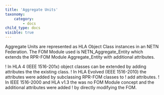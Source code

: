 ```yaml
---
title: 'Aggregate Units'
taxonomy:
    category:
        - docs
child_type: docs
visible: true
---
```


Aggregate Units are represented as HLA Object Class instances in an NETN Federation. The FOM Module used is NETN_Aggregate_Entity which extends the RPR-FOM Module Aggregate_Entity with additional attributes.

! In HLA 4 (IEEE 1516-201x) object classes can be extended by adding attributes the the existing class.
! In HLA Evolved (IEEE 1516-2010) the attributes were added by subclassing RPR-FOM classes to 
! add attributes.
! In IEEE 1516-2000 and HLA v1.3 the was no FOM Module concept and the additional attributes were added 
! by directly modifying the FOM.